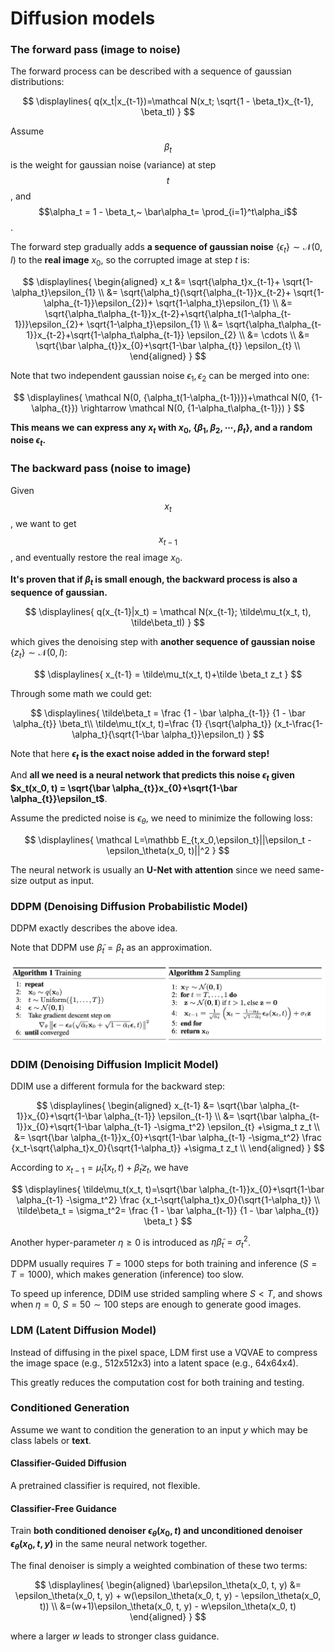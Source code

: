 # Diffusion models

### The forward pass (image to noise)

The forward process can be described with a sequence of gaussian distributions:


$$
\displaylines{
q(x_t|x_{t-1})=\mathcal N(x_t; \sqrt{1 - \beta_t}x_{t-1}, \beta_tI)
}
$$


Assume $$\beta_t$$ is the weight for gaussian noise (variance) at step $$t$$, and $$\alpha_t = 1 - \beta_t,~ \bar\alpha_t= \prod_{i=1}^t\alpha_i$$.

The forward step gradually adds **a sequence of gaussian noise** $\{\epsilon_t\} \sim \mathcal N(0, I)$ to the **real image** $x_0$, so the corrupted image at step $t$ is:


$$
\displaylines{
\begin{aligned}
x_t &= \sqrt{\alpha_t}x_{t-1}+ \sqrt{1-\alpha_t}\epsilon_{1} \\
&= \sqrt{\alpha_t}(\sqrt{\alpha_{t-1}}x_{t-2}+ \sqrt{1-\alpha_{t-1}}\epsilon_{2})+ \sqrt{1-\alpha_t}\epsilon_{1}  \\
&= \sqrt{\alpha_t\alpha_{t-1}}x_{t-2}+\sqrt{\alpha_t(1-\alpha_{t-1})}\epsilon_{2}+ \sqrt{1-\alpha_t}\epsilon_{1}  \\
&= \sqrt{\alpha_t\alpha_{t-1}}x_{t-2}+\sqrt{1-\alpha_t\alpha_{t-1}} \epsilon_{2}  \\
&= \cdots \\
&= \sqrt{\bar \alpha_{t}}x_{0}+\sqrt{1-\bar \alpha_{t}} \epsilon_{t} \\
\end{aligned}
}
$$


Note that two independent gaussian noise $\epsilon_{1}, \epsilon_{2}$ can be merged into one: 


$$
\displaylines{
\mathcal N(0, {\alpha_t(1-\alpha_{t-1})})+\mathcal N(0, {1-\alpha_{t}}) \rightarrow \mathcal N(0, {1-\alpha_t\alpha_{t-1}})
}
$$


**This means we can express any $x_t$ with $x_0$, $\{\beta_1, \beta_2, \cdots, \beta_t\}$, and a random noise $\epsilon_{t}$.**


### The backward pass (noise to image)

Given $$x_{t}$$, we want to get $$x_{t-1}$$, and eventually restore the real image $x_0$.

**It's proven that if $\beta_t$ is small enough, the backward process is also a sequence of gaussian.**


$$
\displaylines{
q(x_{t-1}|x_t) = \mathcal N(x_{t-1}; \tilde\mu_t(x_t, t), \tilde\beta_tI)
}
$$


which gives the denoising step with **another sequence of gaussian noise** $\{z_t\} \sim \mathcal N(0, I)$:


$$
\displaylines{
x_{t-1} = \tilde\mu_t(x_t, t)+\tilde \beta_t z_t
}
$$


Through some math we could get:


$$
\displaylines{
\tilde\beta_t = \frac {1 - \bar \alpha_{t-1}} {1 - \bar \alpha_{t}} \beta_t\\
\tilde\mu_t(x_t, t)=\frac {1} {\sqrt{\alpha_t}} (x_t-\frac{1-\alpha_t}{\sqrt{1-\bar \alpha_t}}\epsilon_t)
}
$$


Note that here **$\epsilon_t$ is the exact noise added in the forward step!**

And **all we need is a neural network that predicts this noise $\epsilon_t$ given $x_t(x_0, t) = \sqrt{\bar \alpha_{t}}x_{0}+\sqrt{1-\bar \alpha_{t}}\epsilon_t$**.

Assume the predicted noise is $\epsilon_\theta$, we need to minimize the following loss:


$$
\displaylines{
\mathcal L=\mathbb E_{t,x_0,\epsilon_t}||\epsilon_t -\epsilon_\theta(x_0, t)||^2
}
$$


The neural network is usually an **U-Net with attention** since we need same-size output as input.


### DDPM (Denoising Diffusion Probabilistic Model)

DDPM exactly describes the above idea.

Note that DDPM use $\tilde \beta_t = \beta_t$ as an approximation.

![image-20221212213705784](diffusion_models.assets/image-20221212213705784.png)


### DDIM (Denoising Diffusion Implicit Model)

DDIM use a different formula for the backward step:


$$
\displaylines{
\begin{aligned}
x_{t-1} &= \sqrt{\bar \alpha_{t-1}}x_{0}+\sqrt{1-\bar \alpha_{t-1}} \epsilon_{t-1} \\
&= \sqrt{\bar \alpha_{t-1}}x_{0}+\sqrt{1-\bar \alpha_{t-1} -\sigma_t^2} \epsilon_{t} +\sigma_t z_t \\
&= \sqrt{\bar \alpha_{t-1}}x_{0}+\sqrt{1-\bar \alpha_{t-1} -\sigma_t^2} \frac {x_t-\sqrt{\alpha_t}x_0}{\sqrt{1-\alpha_t}} +\sigma_t z_t \\
\end{aligned}
}
$$


According to $x_{t-1} = \tilde\mu_t(x_t, t)+\tilde \beta_t z_t$, we have


$$
\displaylines{
\tilde\mu_t(x_t, t)=\sqrt{\bar \alpha_{t-1}}x_{0}+\sqrt{1-\bar \alpha_{t-1} -\sigma_t^2} \frac {x_t-\sqrt{\alpha_t}x_0}{\sqrt{1-\alpha_t}} \\
\tilde\beta_t = \sigma_t^2= \frac {1 - \bar \alpha_{t-1}} {1 - \bar \alpha_{t}} \beta_t
}
$$


Another hyper-parameter $\eta \ge  0$ is introduced as $\eta \tilde \beta_t = \sigma_t^2$.

DDPM usually requires $T=1000$ steps for both training and inference ($S = T = 1000$), which makes generation (inference) too slow.

To speed up inference, DDIM use strided sampling where $S <T$, and shows when $\eta = 0$, $S=50\sim100$ steps are enough to generate good images.


### LDM (Latent Diffusion Model)

Instead of diffusing in the pixel space, LDM first use a VQVAE to compress the image space (e.g., 512x512x3) into a latent space (e.g., 64x64x4).

This greatly reduces the computation cost for both training and testing.


### Conditioned Generation

Assume we want to condition the generation to an input $y$ which may be class labels or **text**.

#### Classifier-Guided Diffusion

A pretrained classifier is required, not flexible.

#### Classifier-Free Guidance

Train **both conditioned denoiser $\epsilon_\theta(x_0, t)$ and unconditioned denoiser $\epsilon_\theta(x_0, t, y)$** in the same neural network together.

The final denoiser is simply a weighted combination of these two terms:


$$
\displaylines{
\begin{aligned}
\bar\epsilon_\theta(x_0, t, y) &= \epsilon_\theta(x_0, t, y) + w(\epsilon_\theta(x_0, t, y) - \epsilon_\theta(x_0, t)) \\
&=(w+1)\epsilon_\theta(x_0, t, y) - w\epsilon_\theta(x_0, t)
\end{aligned}
}
$$


where a larger $w$ leads to stronger class guidance.


